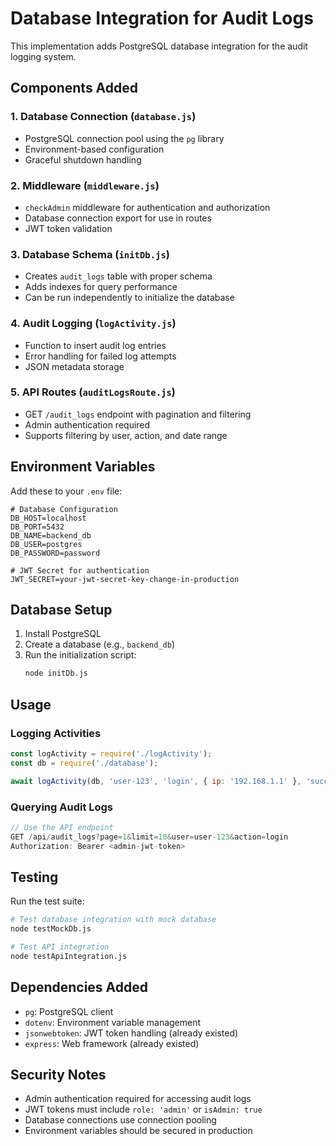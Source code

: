 # Database Integration for Audit Logs

This implementation adds PostgreSQL database integration for the audit logging system.

## Components Added

### 1. Database Connection (`database.js`)
- PostgreSQL connection pool using the `pg` library
- Environment-based configuration
- Graceful shutdown handling

### 2. Middleware (`middleware.js`)
- `checkAdmin` middleware for authentication and authorization
- Database connection export for use in routes
- JWT token validation

### 3. Database Schema (`initDb.js`)
- Creates `audit_logs` table with proper schema
- Adds indexes for query performance
- Can be run independently to initialize the database

### 4. Audit Logging (`logActivity.js`)
- Function to insert audit log entries
- Error handling for failed log attempts
- JSON metadata storage

### 5. API Routes (`auditLogsRoute.js`)
- GET `/audit_logs` endpoint with pagination and filtering
- Admin authentication required
- Supports filtering by user, action, and date range

## Environment Variables

Add these to your `.env` file:

```env
# Database Configuration
DB_HOST=localhost
DB_PORT=5432
DB_NAME=backend_db
DB_USER=postgres
DB_PASSWORD=password

# JWT Secret for authentication
JWT_SECRET=your-jwt-secret-key-change-in-production
```

## Database Setup

1. Install PostgreSQL
2. Create a database (e.g., `backend_db`)
3. Run the initialization script:
   ```bash
   node initDb.js
   ```

## Usage

### Logging Activities
```javascript
const logActivity = require('./logActivity');
const db = require('./database');

await logActivity(db, 'user-123', 'login', { ip: '192.168.1.1' }, 'success');
```

### Querying Audit Logs
```javascript
// Use the API endpoint
GET /api/audit_logs?page=1&limit=10&user=user-123&action=login
Authorization: Bearer <admin-jwt-token>
```

## Testing

Run the test suite:
```bash
# Test database integration with mock database
node testMockDb.js

# Test API integration
node testApiIntegration.js
```

## Dependencies Added

- `pg`: PostgreSQL client
- `dotenv`: Environment variable management
- `jsonwebtoken`: JWT token handling (already existed)
- `express`: Web framework (already existed)

## Security Notes

- Admin authentication required for accessing audit logs
- JWT tokens must include `role: 'admin'` or `isAdmin: true`
- Database connections use connection pooling
- Environment variables should be secured in production